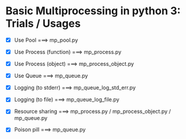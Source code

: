 # Basic Multiprocessing in python 3: Trials / Usages 

- [x] Use Pool               ===> mp_pool.py  
- [X] Use Process (function) ===> mp_process.py  
- [x] Use Process (object)   ===> mp_process_object.py  
- [x] Use Queue              ===> mp_queue.py  
- [x] Logging (to stderr)    ===> mp_queue_log_std_err.py  
- [x] Logging (to file)      ===> mp_queue_log_file.py
- [x] Resource sharing       ===> mp_process.py / mp_process_object.py / mp_queue.py    
- [x] Poison pill            ===> mp_queue.py  

